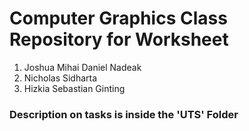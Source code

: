 # Computer Graphics Class Repository for Worksheet

1. Joshua Mihai Daniel Nadeak
2. Nicholas Sidharta
3. Hizkia Sebastian Ginting

### Description on tasks is inside the 'UTS' Folder